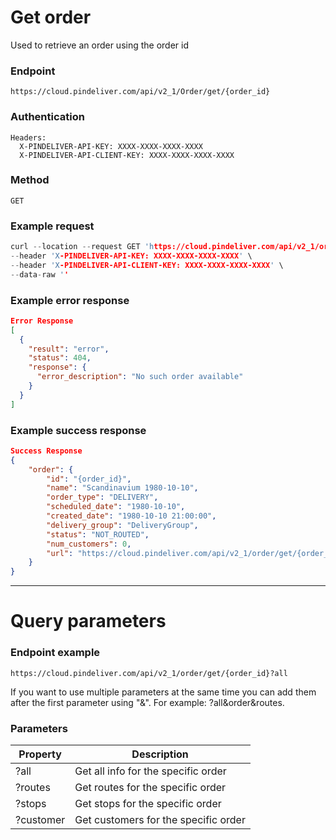 # Get order

Used to retrieve an order using the order id

### Endpoint
```
https://cloud.pindeliver.com/api/v2_1/Order/get/{order_id}
```

### Authentication
```
Headers:
  X-PINDELIVER-API-KEY: XXXX-XXXX-XXXX-XXXX
  X-PINDELIVER-API-CLIENT-KEY: XXXX-XXXX-XXXX-XXXX
```

### Method
```
GET
```

### Example request
```C
curl --location --request GET 'https://cloud.pindeliver.com/api/v2_1/order/get/{order_id}' \
--header 'X-PINDELIVER-API-KEY: XXXX-XXXX-XXXX-XXXX' \
--header 'X-PINDELIVER-API-CLIENT-KEY: XXXX-XXXX-XXXX-XXXX' \
--data-raw ''
```

### Example error response
```JSON
Error Response
[
  {
    "result": "error",
    "status": 404,
    "response": {
      "error_description": "No such order available"
    }
  }
]
```

### Example success response
```JSON
Success Response
{
    "order": {
        "id": "{order_id}",
        "name": "Scandinavium 1980-10-10",
        "order_type": "DELIVERY",
        "scheduled_date": "1980-10-10",
        "created_date": "1980-10-10 21:00:00",
        "delivery_group": "DeliveryGroup",
        "status": "NOT_ROUTED",
        "num_customers": 0,
        "url": "https://cloud.pindeliver.com/api/v2_1/order/get/{order_id}"
    }
}
```

---

# Query parameters

### Endpoint example
```
https://cloud.pindeliver.com/api/v2_1/order/get/{order_id}?all
```

If you want to use multiple parameters at the same time you can add them after the first parameter using "&".
For example: ?all&order&routes.

### Parameters

|Property|Description|
|--------|-----------|
|?all|Get all info for the specific order|
|?routes|Get routes for the specific order|
|?stops|Get stops for the specific order|
|?customer|Get customers for the specific order|
